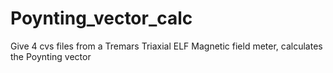 # Poynting_vector_calc
Give 4 cvs files from a Tremars Triaxial ELF Magnetic field meter, calculates the Poynting vector
